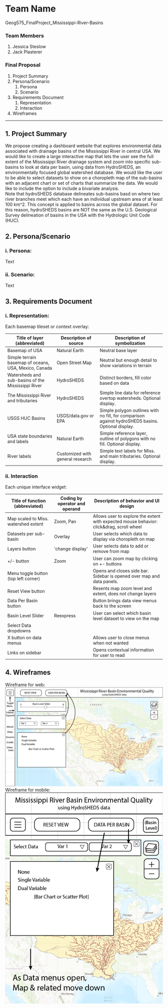 # Team Name
Geog575_FinalProject_Mississippi-River-Basins

### Team Members
1. Jessica Steslow
2. Jack Plasterer

### Final Proposal
1. Project Summary
2. Persona/Scenario
    1. Persona
    2. Scenario
3. Requirements Document
    1. Representation
    2. Interaction
4. Wireframes

---

## 1. Project Summary
We propose creating a dashboard website that explores environmental data associated with drainage basins of the Mississippi River in central USA. We would like to create a large interactive map that lets the user see the full extent of the Mississippi River drainage system and zoom into specific sub-basins to look at data per basin, using data from HydroSHEDS, an environmentally focused global watershed database. We would like the user to be able to select datasets to show on a choropleth map of the sub-basins with an adjacent chart or set of charts that summarize the data. We would like to include the option to include a bivariate analysis.
<br>
Note that hydroSHEDS database delineates sub-basins basd on where two river branches meet which each have an individual upstream area of at least 100 km^2. This concept is applied to basins across the global dataset. For this reason, hydroSHEDS basins are NOT the same as the U.S. Geological Survey delineation of basins in the USA with the Hydrologic Unit Code (HUC). 


## 2. Persona/Scenario

### i. Persona:

Text

### ii. Scenario:

Text




## 3. Requirements Document

### i. Representation:

Each basemap tileset or context overlay: <br>

| Title of layer (abbreviated) | Description of source | Description of symbolization |
| --- | --- | --- |
| Basemap of USA | Natural Earth | Neutral base layer |
| Simple terrain basemap of oceans, USA, Mexico, Canada | Open Street Map | Neutral but enough detail to show variations in terrain | 
| Watersheds and sub-basins of the Mississippi River | HydroSHEDS | Distinct borders, fill color based on data |
| The Mississippi River and tributaries | HydroSHEDS | Simple line data for reference overtop watersheds. Optional display. |
| USGS HUC Basins | USGS/data.gov or EPA | Simple polygon outlines with no fill, for comparison against hydroSHEDS basins. Optional display. |
| USA state boundaries and labels | Natural Earth | Simple reference layer, outline of polygons with no fill. Optional display. |
| River labels | Customized with general research | Simple text labels for Miss. and main tributaries. Optional display. |



### ii. Interaction

Each unique interface widget: <br>

| Title of function (abbreviated) | Coding by operator and operand | Description of behavior and UI design |
| --- | --- | --- |
| Map scaled to Miss. watershed extent | Zoom, Pan | Allows user to explore the extent with expected mouse behavior: click&drag, scroll wheel |
| Datasets per sub-basin | Overlay | User selects which data to display via choropleth on map |
| Layers button | 'change display' | User selects data to add or remove from map |
| +/- button | Zoom | User can zoom map by clicking on +\- buttons |
| Menu toggle button (top left corner) |   | Opens and closes side bar. Sidebar is opened over map and data panels. |
| Reset View button |   | Resents map zoom level and extent, does not change layers |
| Data Per Basin button |   | Button brings data view menus back to the screen |
| Basin Level Slider | Reexpress | User can select which basin level dataset to view on the map |
| Select Data dropdowns |   |   |
| X button on data menus |   | Allows user to close menus when not wanted |
| Links on sidebar |   | Opens contextual information for user to read |








## 4. Wireframes

Wireframe for web:<br>
![Wireframe for web](img/MissBasins_Wireframes-web.png)
<br>
Wireframe for mobile:<br>
![Wireframe for mobile](img/MissBasins_Wireframes-mobile.png)

